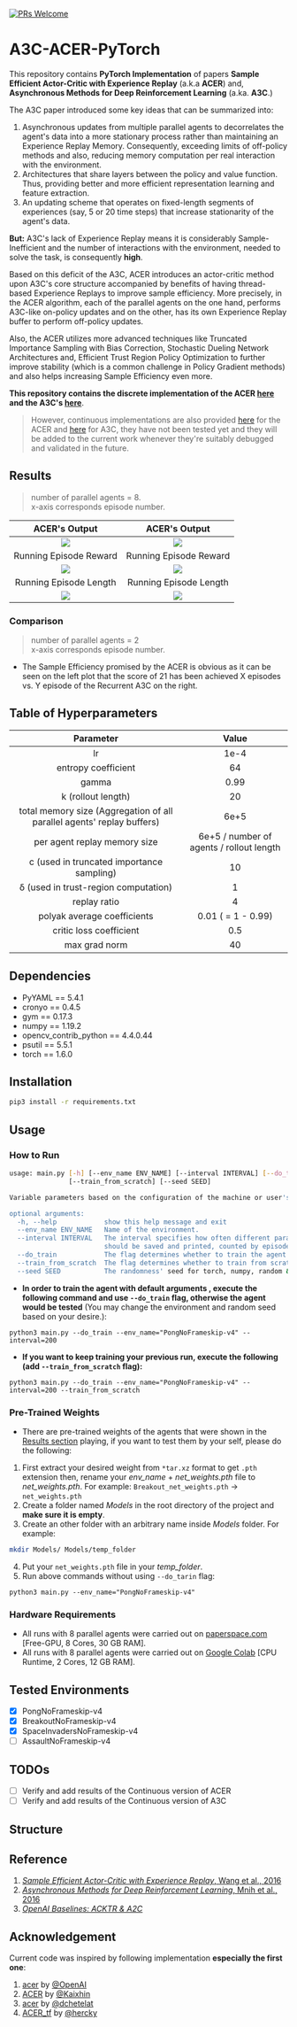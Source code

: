 [![PRs Welcome](https://img.shields.io/badge/PRs-welcome-brightgreen.svg?style=flat-square)](http://makeapullrequest.com)  

# A3C-ACER-PyTorch

This repository contains **PyTorch Implementation** of papers **Sample Efficient Actor-Critic with Experience Replay** (a.k.a **ACER**) and, **Asynchronous Methods for Deep Reinforcement Learning** (a.ka. **A3C**.)

The A3C paper introduced some key ideas that can be summarized into:
1. Asynchronous updates from multiple parallel agents to decorrelates the agent's data into a more stationary process rather than maintaining an Experience Replay Memory. Consequently, exceeding limits of off-policy methods and also, reducing memory computation per real interaction with the environment.
2. Architectures that share layers between the policy and value function. Thus, providing better and more efficient representation learning and feature extraction.
3. An updating scheme that operates on fixed-length segments of experiences (say, 5 or 20 time steps) that increase stationarity of the agent's data.

**But:**
A3C's lack of Experience Replay means it is considerably Sample-Inefficient and the number of interactions with the environment, needed to solve the task, is consequently **high**.

Based on this deficit of the A3C, ACER introduces an actor-critic method upon A3C's core structure  accompanied by benefits of having thread-based  Experience Replays to improve sample efficiency. 
More precisely, in the ACER algorithm, each of the parallel agents on the one hand, performs A3C-like on-policy updates and on the other, has its own Experience Replay buffer to perform off-policy updates.

Also, the ACER utilizes more advanced techniques like Truncated Importance Sampling with Bias Correction, Stochastic Dueling Network Architectures and, Efficient Trust Region Policy Optimization to further improve stability (which is a common challenge in Policy Gradient methods) and also helps increasing Sample Efficiency even more.

**This repository contains the discrete implementation of the ACER [here](https://github.com/alirezakazemipour/A3C-ACER-PyTorch) and the A3C's [here](https://github.com/alirezakazemipour/A3C-ACER-PyTorch/tree/A3C_Atari)**.

>However, continuous implementations are also provided [here](https://github.com/alirezakazemipour/A3C-ACER-PyTorch/tree/ACER_Continuous) for the ACER and [here](https://github.com/alirezakazemipour/A3C-ACER-PyTorch/tree/A3C) for A3C, they have not been tested yet and they will be added to the current work whenever they're suitably debugged and validated in the future.

## Results

> number of parallel agents = 8.  
> x-axis corresponds episode number.

ACER's Output| ACER's Output
:-----------------------:|:-----------------------:
![](Readme%20files/Gifs/SpaceInvaders.gif)| ![](Readme%20files/Gifs/Breakout.gif)
Running Episode Reward| Running Episode Reward
![](Readme%20files/Plots/SpaceInvaders_reward.png)| ![](Readme%20files/Plots/Breakout_reward.png) 
Running Episode Length| Running Episode Length
![](Readme%20files/Plots/SpaceInvaders_ep_len.png)| ![](Readme%20files/Plots/Breakout_ep_len.png) 


### Comparison
> number of parallel agents = 2  
>  x-axis corresponds episode number.



- The Sample Efficiency promised by the ACER is obvious as it can be seen on the left plot that the score of 21 has been achieved X episodes vs. Y episode of the Recurrent A3C on the right.

## Table of Hyperparameters
Parameter| Value
:-----------------------:|:-----------------------:|
lr			     | 1e-4
entropy coefficient | 64
gamma	          | 0.99
k (rollout length) | 20
total memory size (Aggregation of all parallel agents' replay buffers)| 6e+5
per agent replay memory size | 6e+5 / number of agents / rollout length
c (used in truncated importance sampling)| 10
&delta; (used in trust-region computation)| 1
replay ratio| 4
polyak average coefficients | 0.01 ( = 1 - 0.99)
critic loss coefficient| 0.5
max grad norm| 40


## Dependencies

- PyYAML == 5.4.1
- cronyo == 0.4.5
- gym == 0.17.3
- numpy == 1.19.2
- opencv_contrib_python == 4.4.0.44
- psutil == 5.5.1
- torch == 1.6.0

## Installation

```bash
pip3 install -r requirements.txt
```

## Usage

### How to Run
```bash
usage: main.py [-h] [--env_name ENV_NAME] [--interval INTERVAL] [--do_train]
               [--train_from_scratch] [--seed SEED]

Variable parameters based on the configuration of the machine or user's choice

optional arguments:
  -h, --help            show this help message and exit
  --env_name ENV_NAME   Name of the environment.
  --interval INTERVAL   The interval specifies how often different parameters
                        should be saved and printed, counted by episodes.
  --do_train            The flag determines whether to train the agent or play with it.
  --train_from_scratch  The flag determines whether to train from scratch or continue previous tries.
  --seed SEED           The randomness' seed for torch, numpy, random & gym[env].
```
- **In order to train the agent with default arguments , execute the following command and use `--do_train` flag, otherwise the agent would be tested** (You may change the environment and random seed based on your desire.):
```shell
python3 main.py --do_train --env_name="PongNoFrameskip-v4" --interval=200
```
- **If you want to keep training your previous run, execute the following (add `--train_from_scratch` flag):**
```shell
python3 main.py --do_train --env_name="PongNoFrameskip-v4" --interval=200 --train_from_scratch
```

### Pre-Trained Weights
- There are pre-trained weights of the agents that were shown in the [Results section](#Results) playing, if you want to test them by your self, please do the following:
1. First extract your desired weight from `*tar.xz` format to get `.pth` extension then, rename your _env_name_ + _net_weights.pth_ file to _net_weights.pth_. For example: `Breakout_net_weights.pth` -> `net_weights.pth`
2. Create a folder named _Models_  in the root directory of the project and **make sure it is empty**.
3. Create an other folder with an arbitrary name inside _Models_ folder. For example:  
```bash
mkdir Models/ Models/temp_folder
```
4. Put your `net_weights.pth` file in your _temp_folder_.
5. Run above commands without using `--do_tarin` flag:  
```shell
python3 main.py --env_name="PongNoFrameskip-v4"
```

### Hardware Requirements
- All runs with 8 parallel agents were carried out on [paperspace.com](https://www.paperspace.com/) [Free-GPU, 8 Cores, 30 GB RAM].
- All runs with 8 parallel agents were carried out on [Google Colab](https://colab.research.google.com) [CPU Runtime, 2 Cores, 12 GB RAM].

## Tested Environments
- [x] PongNoFrameskip-v4
- [x] BreakoutNoFrameskip-v4
- [x] SpaceInvadersNoFrameskip-v4
- [ ] AssaultNoFrameskip-v4

## TODOs
- [ ] Verify and add results of the Continuous version of ACER
- [ ] Verify and add results of the Continuous version of A3C

## Structure

## Reference
1. [_Sample Efficient Actor-Critic with Experience Replay_, Wang et al., 2016](https://arxiv.org/abs/1611.01224)
2.  [_Asynchronous Methods for Deep Reinforcement Learning_, Mnih et al., 2016](https://arxiv.org/abs/1602.01783)
3.  [_OpenAI Baselines: ACKTR & A2C_](https://openai.com/blog/baselines-acktr-a2c/)

## Acknowledgement
Current code was inspired by following implementation **especially the first one**:
1. [acer](https://github.com/openai/baselines/tree/master/baselines/acer) by [@OpenAI](https://github.com/openai)
2. [ACER](https://github.com/Kaixhin/ACER) by [@Kaixhin ](https://github.com/Kaixhin)
3. [acer](https://github.com/dchetelat/acer) by [@dchetelat ](https://github.com/dchetelat)
4. [ACER_tf](https://github.com/hercky/ACER_tf) by [@hercky](https://github.com/hercky)

